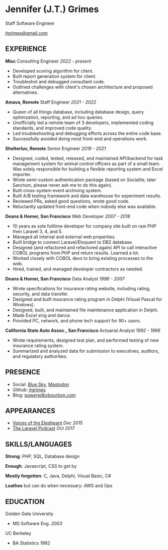 Jennifer (J.T.) Grimes
======================

Staff Software Engineer

[jtgrimes@gmail.com](jtgrimes@gmail.com)

EXPERIENCE
----------
**Misc** Consulting Engineer _2022 - present_

* Developed scoring algorithm for client.
* Built report generation system for client.
* Troubleshot and debugged consultant code.
* Outlined challenges with client's chosen architecture and proposed alternatives.

**Amava, Remote** Staff Engineer _2021 - 2022_

* Queen of all things database, including database design, query optimization, reporting, and ad hoc queries.
* Unofficially led a remote team of 3 developers, implemented coding standards, and improved code quality.
* Led troubleshooting and debugging efforts across the entire code base.
* Successfully avoided doing most front-end and operations work.

**Shelterluv, Remote** Senior Engineer _2019 - 2021_

* Designed, coded, tested, released, and maintained API/backend for task management system for animal control officers as part of a small team. Was solely responsible for building a flexible reporting system and Excel importer.
* Wrote semi-custom authentication package (based on Socialite, later Sanctum, please never ask me to do this again).
* Built cross-system event archiving system.
* Built A/B testing framework and data warehouse for experiment results.
* Reviewed PRs, asked good questions, wrote good code.
* Reluctantly updated front-end code when nobody else was available.

**Deans & Homer, San Francisco** Web Developer _2007 - 2018_

* 10 years as sole fulltime developer for company site built on raw PHP then Laravel 3, 4, and 5.
* Managed all internal and external web properties.
* Built bridge to connect Laravel/Eloquent to DB2 database.
* Designed (and refactored and refactored again) API to call interactive COBOL programs from PHP and return results. Learned a lot.
* Worked closely with COBOL devs to bring existing processes to the web.
* Hired, trained, and managed developer contractors as needed.

**Deans & Homer, San Francisco** Data Analyst _1996 - 2007_

* Wrote specifications for insurance rating website, including rating, security, and data transfer.
* Designed and built insurance rating program in Delphi (Visual Pascal for Windows).
* Designed, built, and maintained file maintenance application in Delphi.
* Made Excel sing and dance.
* Provided PC, network, and phone tech support for 90+ users.

**California State Auto Assoc., San Francisco** Actuarial Analyst _1992 - 1996_

* Wrote requirements, designed test plan, and performed testing of new insurance rating system.
* Summarized and analyzed data for submission to executives, auditors, and regulatory authorities.

PRESENCE
--------
* Social: [Blue Sky](https://https://bsky.app/profile/jtgrimes.bsky.social), [Mastodon](https://phpc.social/@jtgrimes)
* Github: [jtgrimes](https://github.com/jtgrimes)
* Blog: [poweredbybourbon.com](https://poweredbybourbon.com)

APPEARANCES
-----------
* [Voices of the Elephpant](https://voicesoftheelephpant.com/2015/12/29/interview-with-j-t-grimes/) _Dec 2015_
* [The Laravel Podcast](http://www.laravelpodcast.com/74f05992) _Oct 2017_

SKILLS/LANGUAGES
---------
**Strong**: PHP, SQL, Database design

**Enough**: Javascript, CSS to get by

**Mostly forgotten**: C, Java, Delphi, Visual Basic, C#

**Loathes** but can do when necessary: AWS and Ops

EDUCATION
---------
Golden Gate University
* MS Software Eng. _2003_

UC Berkeley
* BA Statistics _1992_
